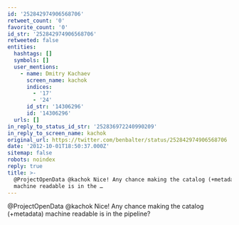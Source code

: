 ```yaml
---
id: '252842974906568706'
retweet_count: '0'
favorite_count: '0'
id_str: '252842974906568706'
retweeted: false
entities:
  hashtags: []
  symbols: []
  user_mentions:
    - name: Dmitry Kachaev
      screen_name: kachok
      indices:
        - '17'
        - '24'
      id_str: '14306296'
      id: '14306296'
  urls: []
in_reply_to_status_id_str: '252836972240990209'
in_reply_to_screen_name: kachok
original_url: https://twitter.com/benbalter/status/252842974906568706
date: '2012-10-01T18:50:37.000Z'
sitemap: false
robots: noindex
reply: true
title: >-
  @ProjectOpenData @kachok Nice! Any chance making the catalog (+metadata)
  machine readable is in the …
---
```


@ProjectOpenData @kachok Nice! Any chance making the catalog (+metadata) machine readable is in the pipeline?